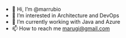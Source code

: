 - 👋 Hi, I’m @marrubio
- 👀 I’m interested in Architecture and DevOps
- 🌱 I’m currently working with Java and Azure
- 📫 How to reach me marugi@gmail.com

<!---
marrubio/marrubio is a ✨ special ✨ repository because its `README.md` (this file) appears on your GitHub profile.
You can click the Preview link to take a look at your changes.
--->
